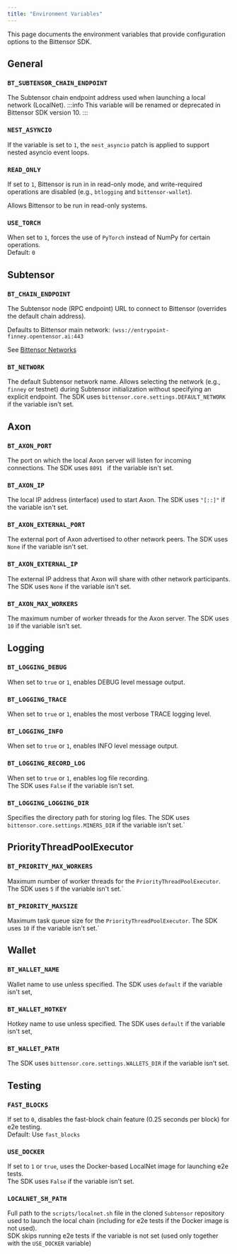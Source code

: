 ```yaml
---
title: "Environment Variables"
---
```


This page documents the environment variables that provide configuration options to the Bittensor SDK.

## General

### `BT_SUBTENSOR_CHAIN_ENDPOINT`

The Subtensor chain endpoint address used when launching a local network (LocalNet).
:::info
This variable will be renamed or deprecated in Bittensor SDK version 10.
:::

### `NEST_ASYNCIO`

If the variable is set to `1`, the `nest_asyncio` patch is applied to support nested asyncio event loops.<br/>

### `READ_ONLY`

If set to `1`, Bittensor is run in in read-only mode, and write-required operations are disabled (e.g., `btlogging` and `bittensor-wallet`).

Allows Bittensor to be run in read-only systems.<br/>

### `USE_TORCH`

When set to `1`, forces the use of `PyTorch` instead of NumPy for certain operations.<br/>
Default: `0`

## Subtensor

### `BT_CHAIN_ENDPOINT`

The Subtensor node (RPC endpoint) URL to connect to Bittensor (overrides the default chain address).

Defaults to Bittensor main network: `(wss://entrypoint-finney.opentensor.ai:443`

See [Bittensor Networks](../bittensor-networks)

### `BT_NETWORK`

The default Subtensor network name. Allows selecting the network (e.g., `finney` or testnet) during Subtensor initialization without specifying an explicit endpoint.
The SDK uses `bittensor.core.settings.DEFAULT_NETWORK ` if the variable isn't set.

## Axon

### `BT_AXON_PORT`

The port on which the local Axon server will listen for incoming connections.
The SDK uses `8091 ` if the variable isn't set.

### `BT_AXON_IP`

The local IP address (interface) used to start Axon.
The SDK uses `"[::]"` if the variable isn't set.

### `BT_AXON_EXTERNAL_PORT`

The external port of Axon advertised to other network peers.
The SDK uses `None` if the variable isn't set.

### `BT_AXON_EXTERNAL_IP`

The external IP address that Axon will share with other network participants.
The SDK uses `None` if the variable isn't set.

### `BT_AXON_MAX_WORKERS`

The maximum number of worker threads for the Axon server.
The SDK uses `10` if the variable isn't set.

## Logging

### `BT_LOGGING_DEBUG`

When set to `true` or `1`, enables DEBUG level message output.<br/>

### `BT_LOGGING_TRACE`

When set to `true` or `1`, enables the most verbose TRACE logging level.<br/>

### `BT_LOGGING_INFO`

When set to `true` or `1`, enables INFO level message output.<br/>

### `BT_LOGGING_RECORD_LOG`

When set to `true` or `1`, enables log file recording.<br/>
The SDK uses `False` if the variable isn't set.

### `BT_LOGGING_LOGGING_DIR`

Specifies the directory path for storing log files.
The SDK uses `bittensor.core.settings.MINERS_DIR` if the variable isn't set.`

## PriorityThreadPoolExecutor

### `BT_PRIORITY_MAX_WORKERS`

Maximum number of worker threads for the `PriorityThreadPoolExecutor`.
The SDK uses `5` if the variable isn't set.`

### `BT_PRIORITY_MAXSIZE`

Maximum task queue size for the `PriorityThreadPoolExecutor`.
The SDK uses `10` if the variable isn't set.`

## Wallet

### `BT_WALLET_NAME`

Wallet name to use unless specified.
The SDK uses `default` if the variable isn't set,

### `BT_WALLET_HOTKEY`
Hotkey name to use unless specified.
The SDK uses `default` if the variable isn't set,

### `BT_WALLET_PATH`
The SDK uses `bittensor.core.settings.WALLETS_DIR` if the variable isn't set.

## Testing

### `FAST_BLOCKS`

If set to `0`, disables the fast-block chain feature (0.25 seconds per block) for e2e testing.<br/>
Default: Use `fast_blocks`

### `USE_DOCKER`

If set to `1` or `true`, uses the Docker-based LocalNet image for launching e2e tests.<br/>
The SDK uses `False` if the variable isn't set.

### `LOCALNET_SH_PATH`

Full path to the `scripts/localnet.sh` file in the cloned `Subtensor` repository used to launch the local chain (including for e2e tests if the Docker image is not used).<br/>
SDK skips running e2e tests if the variable is not set (used only together with the `USE_DOCKER` variable)

